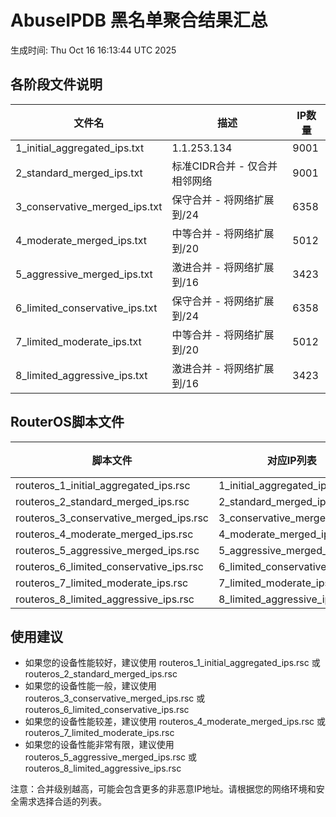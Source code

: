 # AbuseIPDB 黑名单聚合结果汇总
生成时间: Thu Oct 16 16:13:44 UTC 2025

## 各阶段文件说明

| 文件名 | 描述 | IP数量 |
|--------|------|--------|
| 1_initial_aggregated_ips.txt | 1.1.253.134 | 9001 |
| 2_standard_merged_ips.txt | 标准CIDR合并 - 仅合并相邻网络 | 9001 |
| 3_conservative_merged_ips.txt | 保守合并 - 将网络扩展到/24 | 6358 |
| 4_moderate_merged_ips.txt | 中等合并 - 将网络扩展到/20 | 5012 |
| 5_aggressive_merged_ips.txt | 激进合并 - 将网络扩展到/16 | 3423 |
| 6_limited_conservative_ips.txt | 保守合并 - 将网络扩展到/24 | 6358 |
| 7_limited_moderate_ips.txt | 中等合并 - 将网络扩展到/20 | 5012 |
| 8_limited_aggressive_ips.txt | 激进合并 - 将网络扩展到/16 | 3423 |

## RouterOS脚本文件

| 脚本文件 | 对应IP列表 | IP数量 |
|----------|------------|--------|
| routeros_1_initial_aggregated_ips.rsc | 1_initial_aggregated_ips.txt | 9001 |
| routeros_2_standard_merged_ips.rsc | 2_standard_merged_ips.txt | 9001 |
| routeros_3_conservative_merged_ips.rsc | 3_conservative_merged_ips.txt | 6358 |
| routeros_4_moderate_merged_ips.rsc | 4_moderate_merged_ips.txt | 5012 |
| routeros_5_aggressive_merged_ips.rsc | 5_aggressive_merged_ips.txt | 3423 |
| routeros_6_limited_conservative_ips.rsc | 6_limited_conservative_ips.txt | 6358 |
| routeros_7_limited_moderate_ips.rsc | 7_limited_moderate_ips.txt | 5012 |
| routeros_8_limited_aggressive_ips.rsc | 8_limited_aggressive_ips.txt | 3423 |

## 使用建议

- 如果您的设备性能较好，建议使用 routeros_1_initial_aggregated_ips.rsc 或 routeros_2_standard_merged_ips.rsc
- 如果您的设备性能一般，建议使用 routeros_3_conservative_merged_ips.rsc 或 routeros_6_limited_conservative_ips.rsc
- 如果您的设备性能较差，建议使用 routeros_4_moderate_merged_ips.rsc 或 routeros_7_limited_moderate_ips.rsc
- 如果您的设备性能非常有限，建议使用 routeros_5_aggressive_merged_ips.rsc 或 routeros_8_limited_aggressive_ips.rsc

注意：合并级别越高，可能会包含更多的非恶意IP地址。请根据您的网络环境和安全需求选择合适的列表。
